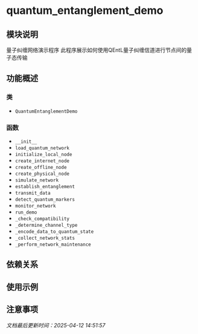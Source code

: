 # quantum_entanglement_demo

## 模块说明
量子纠缠网络演示程序
此程序展示如何使用QEntL量子纠缠信道进行节点间的量子态传输

## 功能概述

### 类

- `QuantumEntanglementDemo`

### 函数

- `__init__`
- `load_quantum_network`
- `initialize_local_node`
- `create_internet_node`
- `create_offline_node`
- `create_physical_node`
- `simulate_network`
- `establish_entanglement`
- `transmit_data`
- `detect_quantum_markers`
- `monitor_network`
- `run_demo`
- `_check_compatibility`
- `_determine_channel_type`
- `_encode_data_to_quantum_state`
- `_collect_network_stats`
- `_perform_network_maintenance`

## 依赖关系

## 使用示例

## 注意事项

*文档最后更新时间：2025-04-12 14:51:57*